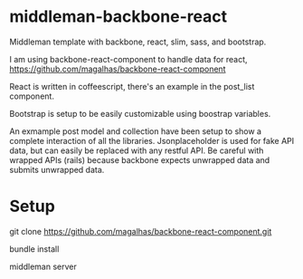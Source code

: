 middleman-backbone-react
========================

Middleman template with backbone, react, slim, sass, and bootstrap.

I am using backbone-react-component to handle data for react,
https://github.com/magalhas/backbone-react-component

React is written in coffeescript, there's an example in the post_list component.

Bootstrap is setup to be easily customizable using boostrap variables.

An exmample post model and collection have been setup to show a complete interaction of all the libraries. Jsonplaceholder is used for fake API data, but can easily be replaced with any restful API. Be careful with wrapped APIs (rails) because backbone expects unwrapped data and submits unwrapped data. 



Setup
==================

git clone https://github.com/magalhas/backbone-react-component.git

bundle install

middleman server